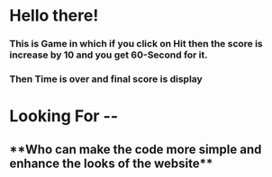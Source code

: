 <h1>Hello there!</h1>
<h3>This is Game in which if you click on Hit then the score is increase by 10 and you get 60-Second for it.</h3>
<h3>Then Time is over and final score is display</h3>
<h1>Looking For --</h1>
<h2> **Who can make the code more simple and enhance the looks of the website** </h2>
